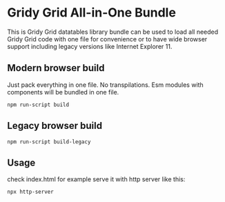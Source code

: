 # Gridy Grid All-in-One Bundle

This is Gridy Grid datatables library bundle can be used to load all needed Gridy Grid code with one file for convenience 
or to have wide browser support including legacy versions like Internet Explorer 11.

## Modern browser build

Just pack everything in one file. No transpilations. Esm modules with components will be bundled in one file.

```
npm run-script build
```

## Legacy browser build

```
npm run-script build-legacy
```

## Usage

check index.html for example serve it with http server like this:

```
npx http-server
```

